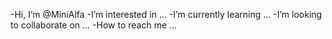 -Hi, I’m @MiniAlfa
-I’m interested in ...
-I’m currently learning ...
-I’m looking to collaborate on ...
-How to reach me ...

<!---
MiniAlfa/MiniAlfa is a ✨ special ✨ repository because its `README.md` (this file) appears on your GitHub profile.
You can click the Preview link to take a look at your changes.
--->
